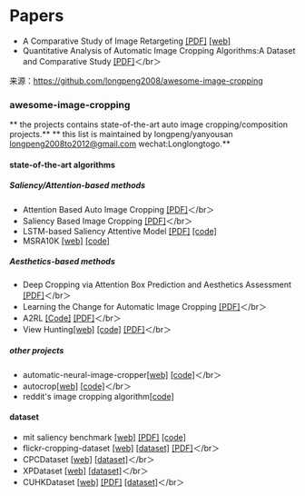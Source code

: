 # Papers
 * A Comparative Study of Image Retargeting [[PDF]](http://people.csail.mit.edu/mrub/papers/retBenchmark.pdf) [[web]](http://people.csail.mit.edu/mrub/retargetme/explore.html) </br>
 * Quantitative Analysis of Automatic Image Cropping Algorithms:A Dataset and Comparative Study [[PDF]](https://arxiv.org/pdf/1701.01480.pdf)＜/br＞

来源：https://github.com/longpeng2008/awesome-image-cropping

### awesome-image-cropping
** the projects contains state-of-the-art auto image cropping/composition projects.**
** this list is maintained by longpeng/yanyousan longpeng2008to2012@gmail.com wechat:Longlongtogo.**

#### state-of-the-art algorithms
##### Saliency/Attention-based methods
 * Attention Based Auto Image Cropping [[PDF]](http://citeseerx.ist.psu.edu/viewdoc/download?doi=10.1.1.437.8815&rep=rep1&type=pdf)＜/br＞
 * Saliency Based Image Cropping [[PDF]](https://pdfs.semanticscholar.org/3cd9/348a133eea013e12438361d50f9ea8ccb5fa.pdf)＜/br＞
 * LSTM-based Saliency Attentive Model [[PDF]](https://arxiv.org/pdf/1611.09571.pdf) [[code]](https://github.com/marcellacornia/sam)
 * MSRA10K [[web]](https://mmcheng.net/msra10k/) [[code]](https://github.com/Andrew-Qibin/DSS)

##### Aesthetics-based methods 
 * Deep Cropping via Attention Box Prediction and Aesthetics Assessment [[PDF]](https://arxiv.org/pdf/1710.08014.pdf)＜/br＞
 * Learning the Change for Automatic Image Cropping [[PDF]](https://www.cv-foundation.org/openaccess/content_cvpr_2013/papers/Yan_Learning_the_Change_2013_CVPR_paper.pdf)＜/br＞
 * A2RL [[Code]](https://github.com/wuhuikai/TF-A2RL) [[PDF]](https://arxiv.org/pdf/1709.04595.pdf)＜/br＞ 
 * View Hunting[[web]](https://www3.cs.stonybrook.edu/~cvl/projects/wei2018goods/VPN_CVPR2018s.html) [[code]](https://github.com/zijunwei/ViewProposalNet) [[PDF]](http://www.zijunwei.org/papers/cvpr18-photo-composition.pdf)＜/br＞

##### other projects
 * automatic-neural-image-cropper[[web]](http://petr-marek.com/blog/2017/09/06/automatic-neural-image-cropper/) [[code]](https://github.com/thePetrMarek/AutomaticNeuralImageCropper)＜/br＞
 * autocrop[[web]](https://archive.org/) [[code]](https://github.com/rajbot/autocrop)＜/br＞
 * reddit's image cropping algorithm[[code]](https://github.com/christopherhan/pycrop) </br>
 
 
#### dataset
 
 * mit saliency benchmark [[web]](http://saliency.mit.edu/home.html) [[PDF]](http://dspace.mit.edu/handle/1721.1/68590) [[code]](https://github.com/cvzoya/saliency)
 * flickr-cropping-dataset [[web]](https://yiling-chen.github.io/flickr-cropping-dataset/) [[dataset]](https://github.com/yiling-chen/flickr-cropping-dataset) [[PDF]](https://arxiv.org/pdf/1701.01480.pdf)＜/br＞
 * CPCDataset [[web]](https://www3.cs.stonybrook.edu/~cvl/projects/wei2018goods/VPN_CVPR2018s.html) [[dataset]](https://drive.google.com/file/d/1TMvuCSONEN1_9y7KnzKgy_7_fSFTHzyO/view)＜/br＞
 * XPDataset [[web]](https://www3.cs.stonybrook.edu/~cvl/projects/wei2018goods/VPN_CVPR2018s.html) [[dataset]](https://drive.google.com/file/d/1DpNY_Fb9eCabwROYF02eMzy4gK3I4Pzj/view)＜/br＞
 * CUHKDataset [[web]](http://personal.ie.cuhk.edu.hk/~ccloy/downloads_cuhk_crop_dataset.html) [[PDF]](https://www.cv-foundation.org/openaccess/content_cvpr_2013/papers/Yan_Learning_the_Change_2013_CVPR_paper.pdf) [[dataset]](http://personal.ie.cuhk.edu.hk/~ccloy/files/datasets/cuhk_cropping.zip)＜/br＞
